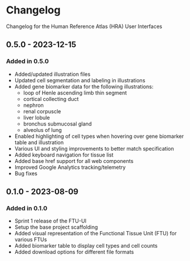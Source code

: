 # Changelog

Changelog for the Human Reference Atlas (HRA) User Interfaces

## 0.5.0 - 2023-12-15

### Added in 0.5.0

- Added/updated illustration files
- Updated cell segmentation and labeling in illustrations
- Added gene biomarker data for the following illustrations:
  - loop of Henle ascending limb thin segment
  - cortical collecting duct
  - nephron
  - renal corpuscle
  - liver lobule
  - bronchus submucosal gland
  - alveolus of lung
- Enabled highlighting of cell types when hovering over gene biomarker table and illustration
- Various UI and styling improvements to better match specification
- Added keyboard navigation for tissue list
- Added base href support for all web components
- Improved Google Analytics tracking/telemetry
- Bug fixes

## 0.1.0 - 2023-08-09

### Added in 0.1.0

- Sprint 1 release of the FTU-UI
- Setup the base project scaffolding
- Added visual representation of the Functional Tissue Unit (FTU) for various FTUs
- Added biomarker table to display cell types and cell counts
- Added download options for different file formats
